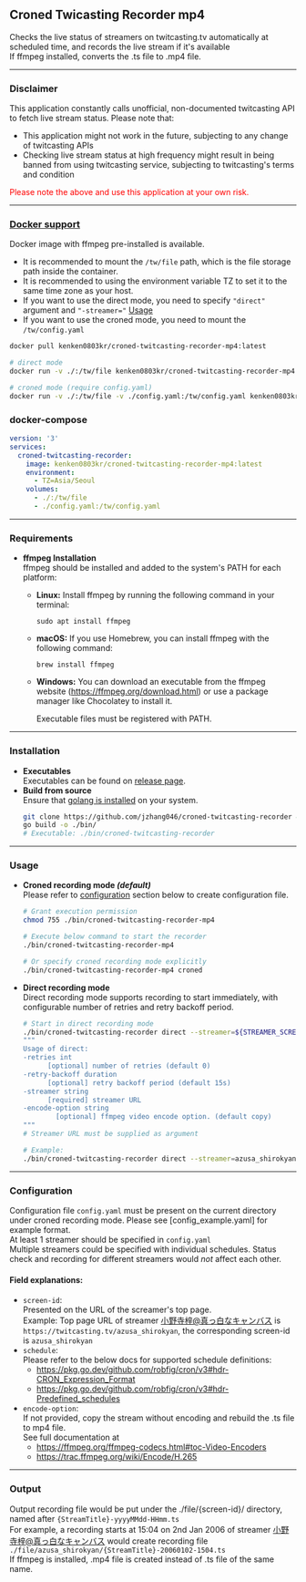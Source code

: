 ## **Croned Twicasting Recorder mp4**

Checks the live status of streamers on twitcasting.tv automatically at scheduled time, and records the live stream if
it's available  
If ffmpeg installed, converts the .ts file to .mp4 file.

---

### **Disclaimer**

This application constantly calls unofficial, non-documented twitcasting API to fetch live stream status. Please note
that:

* This application might not work in the future, subjecting to any change of twitcasting APIs
* Checking live stream status at high frequency might result in being banned from using twitcasting service, subjecting
  to twitcasting's terms and condition

<span style="color:red">Please note the above and use this application at your own risk. </span>

---

### [Docker support](https://hub.docker.com/r/kenken0803kr/croned-twitcasting-recorder-mp4/tags)
Docker image with ffmpeg pre-installed is available.
* It is recommended to mount the `/tw/file` path, which is the file storage path inside the container.
* It is recommended to using the environment variable TZ to set it to the same time zone as your host.
* If you want to use the direct mode, you need to specify `"direct"` argument and `"-streamer="`  [Usage](#usage)
* If you want to use the croned mode, you need to mount the `/tw/config.yaml`

```Bash
docker pull kenken0803kr/croned-twitcasting-recorder-mp4:latest

# direct mode
docker run -v ./:/tw/file kenken0803kr/croned-twitcasting-recorder-mp4 direct -streamer=azusa_shirokyan

# croned mode (require config.yaml)
docker run -v ./:/tw/file -v ./config.yaml:/tw/config.yaml kenken0803kr/croned-twitcasting-recorder-mp4
```


### docker-compose
```yaml
version: '3'
services:
  croned-twitcasting-recorder:
    image: kenken0803kr/croned-twitcasting-recorder-mp4:latest
    environment:
      - TZ=Asia/Seoul
    volumes:
      - ./:/tw/file
      - ./config.yaml:/tw/config.yaml

```

---

### **Requirements**

* **ffmpeg Installation**   
  ffmpeg should be installed and added to the system's PATH for each platform:
    - **Linux:** Install ffmpeg by running the following command in your terminal:
      ```
      sudo apt install ffmpeg
      ```

    - **macOS:** If you use Homebrew, you can install ffmpeg with the following command:
      ```
      brew install ffmpeg
      ```

    - **Windows:** You can download an executable from the ffmpeg website (https://ffmpeg.org/download.html) or use a
      package manager like Chocolatey to install it.

      Executable files must be registered with PATH.

---

### **Installation**

* **Executables**   
  Executables can be found on [release page](https://github.com/KENKEN0803/croned-twitcasting-recorder-mp4/releases).
* **Build from source**   
  Ensure that [golang is installed](https://golang.org/doc/install) on your system.
  ```Bash
  git clone https://github.com/jzhang046/croned-twitcasting-recorder && cd croned-twitcasting-recorder
  go build -o ./bin/
  # Executable: ./bin/croned-twitcasting-recorder
  ```

--- 

### **Usage**

* **Croned recording mode _(default)_**  
  Please refer to [configuration](#configuration) section below to create configuration file.
  ```Bash
  # Grant execution permission
  chmod 755 ./bin/croned-twitcasting-recorder-mp4
  
  # Execute below command to start the recorder
  ./bin/croned-twitcasting-recorder-mp4

  # Or specify croned recording mode explicitly 
  ./bin/croned-twitcasting-recorder-mp4 croned
  ```

* **Direct recording mode**  
  Direct recording mode supports recording to start immediately, with configurable number of retries and retry backoff
  period.
  ```Bash
  # Start in direct recording mode  
  ./bin/croned-twitcasting-recorder direct --streamer=${STREAMER_SCREEN_ID}
  """
  Usage of direct:
  -retries int
    	[optional] number of retries (default 0)
  -retry-backoff duration
    	[optional] retry backoff period (default 15s)
  -streamer string
    	[required] streamer URL
  -encode-option string
          [optional] ffmpeg video encode option. (default copy)
  """
  # Streamer URL must be supplied as argument 

  # Example: 
  ./bin/croned-twitcasting-recorder direct --streamer=azusa_shirokyan --retries=10 --retry-backoff=1m --encode-option="libx265 -preset ultrafast"
  ```

---

### **Configuration**

Configuration file `config.yaml` must be present on the current directory under croned recording mode. Please
see [config_example.yaml] for example format.  
At least 1 streamer should be specified in `config.yaml`  
Multiple streamers could be specified with individual schedules. Status check and recording for different streamers
would _not_ affect each other.

#### Field explanations:

+ `screen-id`:  
  Presented on the URL of the screamer's top page.  
  Example: Top page URL of streamer [小野寺梓@真っ白なキャンバス](https://twitcasting.tv/azusa_shirokyan)
  is `https://twitcasting.tv/azusa_shirokyan`, the corresponding screen-id is `azusa_shirokyan`
+ `schedule`:   
  Please refer to the below docs for supported schedule definitions:
    - https://pkg.go.dev/github.com/robfig/cron/v3#hdr-CRON_Expression_Format
    - https://pkg.go.dev/github.com/robfig/cron/v3#hdr-Predefined_schedules
+ `encode-option`:  
  If not provided, copy the stream without encoding and rebuild the .ts file to mp4 file.  
  See full documentation at
    - https://ffmpeg.org/ffmpeg-codecs.html#toc-Video-Encoders
    - https://trac.ffmpeg.org/wiki/Encode/H.265

---

### **Output**

Output recording file would be put under the ./file/{screen-id}/ directory, named
after `{StreamTitle}-yyyyMMdd-HHmm.ts`  
For example, a recording starts at 15:04 on 2nd Jan 2006 of
streamer [小野寺梓@真っ白なキャンバス](https://twitcasting.tv/azusa_shirokyan) would create recording
file `./file/azusa_shirokyan/{StreamTitle}-20060102-1504.ts`  
If ffmpeg is installed, .mp4 file is created instead of .ts file of the same name.
